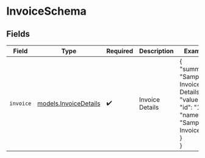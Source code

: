 # InvoiceSchema


## Fields

| Field                                                                                       | Type                                                                                        | Required                                                                                    | Description                                                                                 | Example                                                                                     |
| ------------------------------------------------------------------------------------------- | ------------------------------------------------------------------------------------------- | ------------------------------------------------------------------------------------------- | ------------------------------------------------------------------------------------------- | ------------------------------------------------------------------------------------------- |
| `invoice`                                                                                   | [models.InvoiceDetails](../models/invoicedetails.md)                                        | :heavy_check_mark:                                                                          | Invoice Details                                                                             | {<br/>"summary": "Sample Invoice Details",<br/>"value": {<br/>"id": "123",<br/>"name": "Sample Invoice"<br/>}<br/>} |
